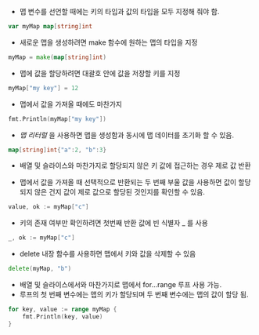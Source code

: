 * 맵 변수를 선언할 때에는 키의 타입과 값의 타입을 모두 지정해 줘야 함.

~~~go
var myMap map[string]int
~~~

* 새로운 맵을 생성하려면 make 함수에 원하는 맵의 타입을 지정

~~~go
myMap = make(map[string]int)
~~~

* 맵에 값을 할당하려면 대괄호 안에 값을 저장할 키를 지정

~~~go
myMap["my key"] = 12
~~~

* 맵에서 값을 가져올 때에도 마찬가지

~~~go
fmt.Println(myMap["my key"])
~~~

* *맵 리터럴* 을 사용하면 맵을 생성함과 동시에 맵 데이터를 초기화 할 수 있음.

~~~go
map[string]int{"a":2, "b":3}
~~~

* 배열 및 슬라이스와 마찬가지로 할당되지 않은 키 값에 접근하는 경우 제로 값 반환

* 맵에서 값을 가져올 때 선택적으로 반환되는 두 번째 부울 값을 사용하면 값이 할당되지 않은 건지 값이 제로 값으로 할당된 것인지를 확인할 수 있음.
~~~go
value, ok := myMap["c"]
~~~

* 키의 존재 여부만 확인하려면 첫번째 반환 값에 빈 식별자 _ 를 사용
~~~go
_, ok := myMap["c"]
~~~

* delete 내장 함수를 사용하면 맵에서 키와 값을 삭제할 수 있음
~~~go
delete(myMap, "b")
~~~

* 배열 및 슬라이스에서와 마찬가지로 맵에서 for...range 루프 사용 가능.
* 루프의 첫 번째 변수에는 맵의 키가 할당되며 두 번째 변수에는 맵의 값이 할당 됨.
~~~go
for key, value := range myMap {
	fmt.Println(key, value)
}
~~~